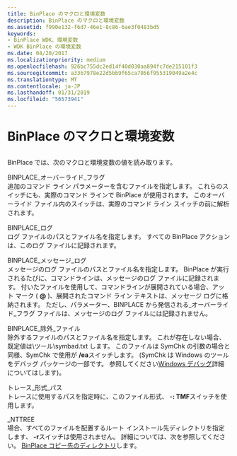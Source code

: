 ```yaml
---
title: BinPlace のマクロと環境変数
description: BinPlace のマクロと環境変数
ms.assetid: f990e132-f6d7-46e1-8c86-6ae3f0483bd5
keywords:
- BinPlace WDK、環境変数
- WDK BinPlace の環境変数
ms.date: 04/20/2017
ms.localizationpriority: medium
ms.openlocfilehash: 926bc755dc2ed14f40d030aa894fc7de215101f3
ms.sourcegitcommit: a33b7978e22d5bb9f65ca7056f955319049a2e4c
ms.translationtype: MT
ms.contentlocale: ja-JP
ms.lasthandoff: 01/31/2019
ms.locfileid: "56573941"
---
```

# <a name="binplace-macros-and-environment-variables"></a>BinPlace のマクロと環境変数


## <span id="ddk_binplace_environment_variables_tools"></span><span id="DDK_BINPLACE_ENVIRONMENT_VARIABLES_TOOLS"></span>


BinPlace では、次のマクロと環境変数の値を読み取ります。

<span id="BINPLACE_OVERRIDE_FLAGS"></span><span id="binplace_override_flags"></span>BINPLACE\_オーバーライド\_フラグ  
追加のコマンド ライン パラメーターを含むファイルを指定します。 これらのスイッチにも、実際のコマンド ラインで BinPlace が使用されます。 このオーバーライド ファイル内のスイッチは、実際のコマンド ライン スイッチの前に解析されます。

<span id="________BINPLACE_LOG_______"></span><span id="________binplace_log_______"></span> BINPLACE\_ログ   
ログ ファイルのパスとファイル名を指定します。 すべての BinPlace アクションは、このログ ファイルに記録されます。

<span id="BINPLACE_MESSAGE_LOG"></span><span id="binplace_message_log"></span>BINPLACE\_メッセージ\_ログ  
メッセージのログ ファイルのパスとファイル名を指定します。 BinPlace が実行されるたびに、コマンドラインは、メッセージのログ ファイルに記録されます。 付いたファイルを使用して、コマンドラインが展開されている場合、アット マーク ( **@** )、展開されたコマンド ライン テキストは、メッセージ ログに格納されます。 ただし、パラメーター、BINPLACE から発信される\_オーバーライド\_フラグ ファイルは、メッセージのログ ファイルには記録されません。

<span id="BINPLACE_EXCLUDE_FILE"></span><span id="binplace_exclude_file"></span>BINPLACE\_除外\_ファイル  
除外するファイルのパスとファイル名を指定します。 これが存在しない場合、既定値は\\ツール\\symbad.txt します。 このファイルは SymChk の引数の場合と同様、SymChk で使用が **/ea**スイッチします。 (SymChk は Windows のツールをデバッグ パッケージの一部です。 参照してください[Windows デバッグ](https://msdn.microsoft.com/library/windows/hardware/ff551063)詳細についてはします)。

<span id="TRACE_FORMAT_PATH"></span><span id="trace_format_path"></span>トレース\_形式\_パス  
トレースに使用するパスを指定時に、このファイル形式、 **-: TMF**スイッチを使用します。

<span id="_________NTTREE_______"></span><span id="_________nttree_______"></span> \_NTTREE   
場合、すべてのファイルを配置するルート インストール先ディレクトリを指定します、 **-r**スイッチは使用されません。 詳細については、次を参照してください。 [BinPlace コピー先のディレクトリ](binplace-destination-directories.md)します。

 

 





